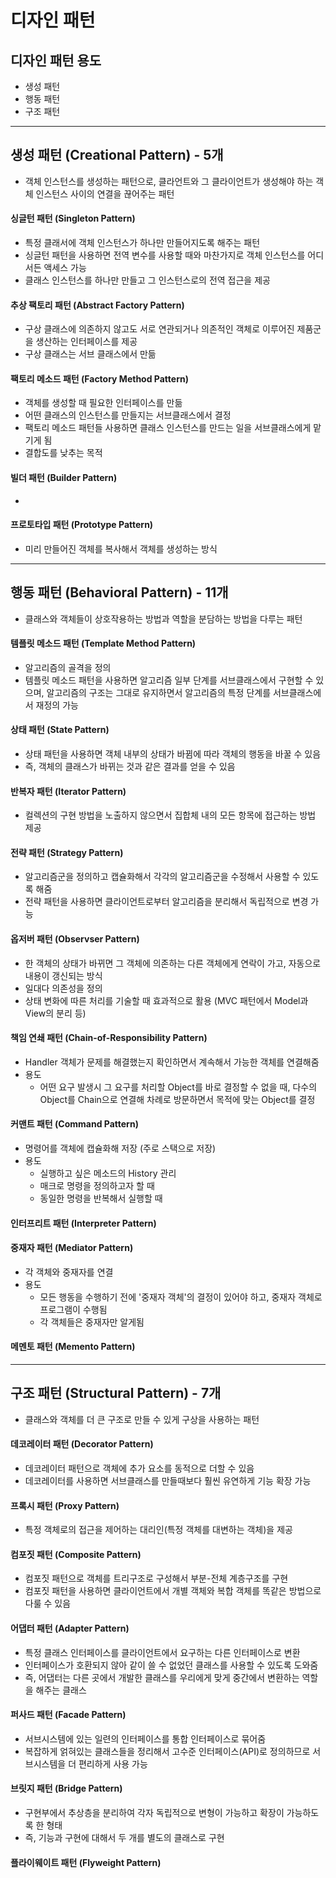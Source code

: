# 디자인 패턴



## 디자인 패턴 용도

- 생성 패턴
- 행동 패턴
- 구조 패턴

---



## 생성 패턴 (Creational Pattern) - 5개

- 객체 인스턴스를 생성하는 패턴으로, 클라언트와 그 클라이언트가 생성해야 하는 객체 인스턴스 사이의 연결을 끊어주는 패턴



#### 싱글턴 패턴 (Singleton Pattern)

- 특정 클래서에 객체 인스턴스가 하나만 만들어지도록 해주는 패턴
- 싱글턴 패턴을 사용하면 전역 변수를 사용할 때와 마찬가지로 객체 인스턴스를 어디서든 액세스 가능
- 클래스 인스턴스를 하나만 만들고 그 인스턴스로의 전역 접근을 제공



#### 추상 팩토리 패턴 (Abstract Factory Pattern)

- 구상 클래스에 의존하지 않고도 서로 연관되거나 의존적인 객체로 이루어진 제품군을 생산하는 인터페이스를 제공
- 구상 클래스는 서브 클래스에서 만듦



#### 팩토리 메소드 패턴 (Factory Method Pattern)

- 객체를 생성할 때 필요한 인터페이스를 만듦
- 어떤 클래스의 인스턴스를 만들지는 서브클래스에서 결정
- 팩토리 메소드 패턴들 사용하면 클래스 인스턴스를 만드는 일을 서브클래스에게 맡기게 됨
- 결합도를 낮추는 목적



#### 빌더 패턴 (Builder Pattern)

- 



#### 프로토타입 패턴 (Prototype Pattern)

- 미리 만들어진 객체를 복사해서 객체를 생성하는 방식



---



## 행동 패턴 (Behavioral Pattern) - 11개

- 클래스와 객체들이 상호작용하는 방법과 역할을 분담하는 방법을 다루는 패턴



#### 템플릿 메소드 패턴 (Template Method Pattern)

- 알고리즘의 골격을 정의
- 템플릿 메소드 패턴을 사용하면 알고리즘 일부 단계를 서브클래스에서 구현할 수 있으며, 알고리즘의 구조는 그대로 유지하면서 알고리즘의 특정 단계를 서브클래스에서 재정의 가능



#### 상태 패턴 (State Pattern)

- 상태 패턴을 사용하면 객체 내부의 상태가 바뀜에 따라 객체의 행동을 바꿀 수 있음
- 즉, 객체의 클래스가 바뀌는 것과 같은 결과를 얻을 수 있음



#### 반복자 패턴 (Iterator Pattern)

- 컬렉션의 구현 방법을 노출하지 않으면서 집합체 내의 모든 항목에 접근하는 방법 제공



#### 전략 패턴 (Strategy Pattern)

- 알고리즘군을 정의하고 캡슐화해서 각각의 알고리즘군을 수정해서 사용할 수 있도록 해줌
- 전략 패턴을 사용하면 클라이언트로부터 알고리즘을 분리해서 독립적으로 변경 가능



#### 옵저버 패턴 (Observser Pattern)

- 한 객체의 상태가 바뀌면 그 객체에 의존하는 다른 객체에게 연락이 가고, 자동으로 내용이 갱신되는 방식
- 일대다 의존성을 정의
- 상태 변화에 따른 처리를 기술할 때 효과적으로 활용 (MVC 패턴에서 Model과 View의 분리 등)



#### 책임 연쇄 패턴 (Chain-of-Responsibility Pattern)

- Handler 객체가 문제를 해결했는지 확인하면서 계속해서 가능한 객체를 연결해줌
- 용도
  - 어떤 요구 발생시 그 요구를 처리할 Object를 바로 결정할 수 없을 때, 다수의 Object를 Chain으로 연결해 차례로 방문하면서 목적에 맞는 Object를 결정



#### 커맨트 패턴 (Command Pattern)

- 명령어를 객체에 캡슐화해 저장 (주로 스택으로 저장)
- 용도
  - 실행하고 싶은 메소드의 History 관리
  - 매크로 명령을 정의하고자 할 때
  - 동일한 명령을 반복해서 실행할 때



#### 인터프리트 패턴 (Interpreter Pattern)



#### 중재자 패턴 (Mediator Pattern)

- 각 객체와 중재자를 연결
- 용도
  - 모든 행동을 수행하기 전에 '중재자 객체'의 결정이 있어야 하고, 중재자 객체로 프로그램이 수행됨
  - 각 객체들은 중재자만 알게됨



#### 메멘토 패턴 (Memento Pattern)

---



## 구조 패턴 (Structural Pattern) - 7개

- 클래스와 객체를 더 큰 구조로 만들 수 있게 구상을 사용하는 패턴



#### 데코레이터 패턴 (Decorator Pattern)

- 데코레이터 패턴으로 객체에 추가 요소를 동적으로 더할 수 있음
- 데코레이터를 사용하면 서브클래스를 만들때보다 훨씬 유연하게 기능 확장 가능



#### 프록시 패턴 (Proxy Pattern)

- 특정 객체로의 접근을 제어하는 대리인(특정 객체를 대변하는 객체)을 제공



#### 컴포짓 패턴 (Composite Pattern)

- 컴포짓 패턴으로 객체를 트리구조로 구성해서 부분-전체 계층구조를 구현
- 컴포짓 패턴을 사용하면 클라이언트에서 개별 객체와 복합 객체를 똑같은 방법으로 다룰 수 있음



#### 어댑터 패턴 (Adapter Pattern)

- 특정 클래스 인터페이스를 클라이언트에서 요구하는 다른 인터페이스로 변환
- 인터페이스가 호환되지 않아 같이 쓸 수 없었던 클래스를 사용할 수 있도록 도와줌
- 즉, 어댑터는 다른 곳에서 개발한 클래스를 우리에게 맞게 중간에서 변환하는 역할을 해주는 클래스



#### 퍼사드 패턴 (Facade Pattern)

- 서브시스템에 있는 일련의 인터페이스를 통합 인터페이스로 묶어줌
- 복잡하게 얽혀있는 클래스들을 정리해서 고수준 인터페이스(API)로 정의하므로 서브시스템을 더 편리하게 사용 가능



#### 브릿지 패턴 (Bridge Pattern)

- 구현부에서 추상층을 분리하여 각자 독립적으로 변형이 가능하고 확장이 가능하도록 한 형태
- 즉, 기능과 구현에 대해서 두 개를 별도의 클래스로 구현



#### 플라이웨이트 패턴 (Flyweight Pattern)







